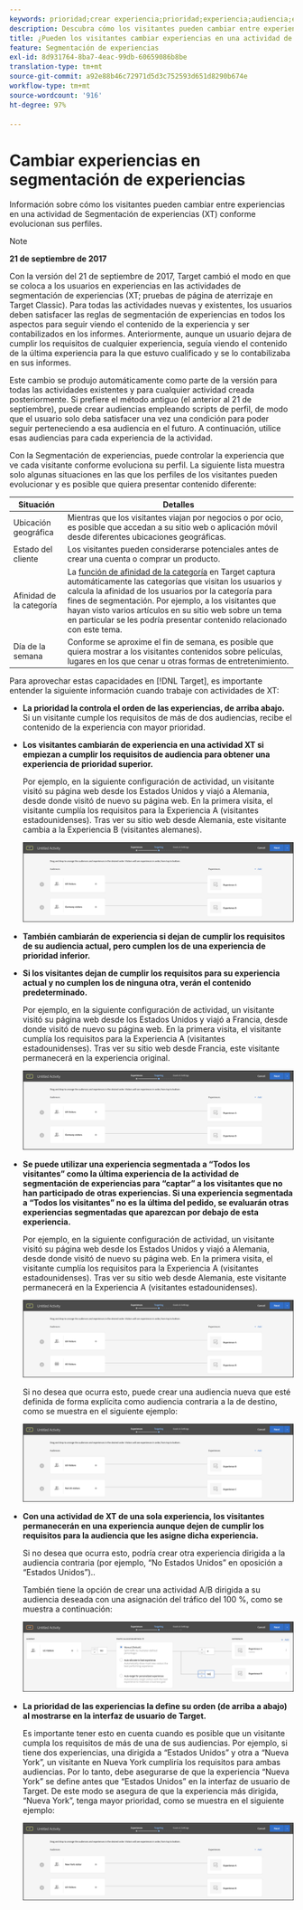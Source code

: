 ```yaml
---
keywords: prioridad;crear experiencia;prioridad;experiencia;audiencia;experiencia;convertir experiencias;compositor de experiencias visuales;visual experience composer
description: Descubra cómo los visitantes pueden cambiar entre experiencias en una actividad de Adobe [!DNL Target] Segmentación de experiencias (XT) a medida que evolucionan sus perfiles.
title: ¿Pueden los visitantes cambiar experiencias en una actividad de segmentación de experiencias?
feature: Segmentación de experiencias
exl-id: 8d931764-8ba7-4eac-99db-60659086b8be
translation-type: tm+mt
source-git-commit: a92e88b46c72971d5d3c752593d651d8290b674e
workflow-type: tm+mt
source-wordcount: '916'
ht-degree: 97%

---
```


# Cambiar experiencias en segmentación de experiencias

Información sobre cómo los visitantes pueden cambiar entre experiencias en una actividad de Segmentación de experiencias (XT) conforme evolucionan sus perfiles.

>[!NOTE]
>
>**21 de septiembre de 2017**
>
>Con la versión del 21 de septiembre de 2017, Target cambió el modo en que se coloca a los usuarios en experiencias en las actividades de segmentación de experiencias (XT; pruebas de página de aterrizaje en Target Classic). Para todas las actividades nuevas y existentes, los usuarios deben satisfacer las reglas de segmentación de experiencias en todos los aspectos para seguir viendo el contenido de la experiencia y ser contabilizados en los informes. Anteriormente, aunque un usuario dejara de cumplir los requisitos de cualquier experiencia, seguía viendo el contenido de la última experiencia para la que estuvo cualificado y se lo contabilizaba en sus informes.
>
>Este cambio se produjo automáticamente como parte de la versión para todas las actividades existentes y para cualquier actividad creada posteriormente. Si prefiere el método antiguo (el anterior al 21 de septiembre), puede crear audiencias empleando scripts de perfil, de modo que el usuario solo deba satisfacer una vez una condición para poder seguir perteneciendo a esa audiencia en el futuro. A continuación, utilice esas audiencias para cada experiencia de la actividad.

Con la Segmentación de experiencias, puede controlar la experiencia que ve cada visitante conforme evoluciona su perfil. La siguiente lista muestra solo algunas situaciones en las que los perfiles de los visitantes pueden evolucionar y es posible que quiera presentar contenido diferente:

| Situación | Detalles |
|--- |--- |
| Ubicación geográfica | Mientras que los visitantes viajan por negocios o por ocio, es posible que accedan a su sitio web o aplicación móvil desde diferentes ubicaciones geográficas. |
| Estado del cliente | Los visitantes pueden considerarse potenciales antes de crear una cuenta o comprar un producto. |
| Afinidad de la categoría | La [función de afinidad de la categoría](/help/c-target/c-visitor-profile/category-affinity.md) en Target captura automáticamente las categorías que visitan los usuarios y calcula la afinidad de los usuarios por la categoría para fines de segmentación. Por ejemplo, a los visitantes que hayan visto varios artículos en su sitio web sobre un tema en particular se les podría presentar contenido relacionado con este tema. |
| Día de la semana | Conforme se aproxime el fin de semana, es posible que quiera mostrar a los visitantes contenidos sobre películas, lugares en los que cenar u otras formas de entretenimiento. |

Para aprovechar estas capacidades en [!DNL Target], es importante entender la siguiente información cuando trabaje con actividades de XT:

* **La prioridad la controla el orden de las experiencias, de arriba abajo.** Si un visitante cumple los requisitos de más de dos audiencias, recibe el contenido de la experiencia con mayor prioridad.
* **Los visitantes cambiarán de experiencia en una actividad XT si empiezan a cumplir los requisitos de audiencia para obtener una experiencia de prioridad superior.**

   Por ejemplo, en la siguiente configuración de actividad, un visitante visitó su página web desde los Estados Unidos y viajó a Alemania, desde donde visitó de nuevo su página web. En la primera visita, el visitante cumplía los requisitos para la Experiencia A (visitantes estadounidenses). Tras ver su sitio web desde Alemania, este visitante cambia a la Experiencia B (visitantes alemanes).

   ![Prioridad de EE. UU. > Alemania](/help/c-activities/t-experience-target/t-xt-create/assets/xt_priority_us_germany-new.png)

* **También cambiarán de experiencia si dejan de cumplir los requisitos de su audiencia actual, pero cumplen los de una experiencia de prioridad inferior.**
* **Si los visitantes dejan de cumplir los requisitos para su experiencia actual y no cumplen los de ninguna otra, verán el contenido predeterminado.**

   Por ejemplo, en la siguiente configuración de actividad, un visitante visitó su página web desde los Estados Unidos y viajó a Francia, desde donde visitó de nuevo su página web. En la primera visita, el visitante cumplía los requisitos para la Experiencia A (visitantes estadounidenses). Tras ver su sitio web desde Francia, este visitante permanecerá en la experiencia original.

   ![Prioridad de EE. UU. > Alemania](/help/c-activities/t-experience-target/t-xt-create/assets/xt_priority_us_germany-new.png)

* **Se puede utilizar una experiencia segmentada a “Todos los visitantes” como la última experiencia de la actividad de segmentación de experiencias para “captar” a los visitantes que no han participado de otras experiencias. Si una experiencia segmentada a “Todos los visitantes” no es la última del pedido, se evaluarán otras experiencias segmentadas que aparezcan por debajo de esta experiencia.**

   Por ejemplo, en la siguiente configuración de actividad, un visitante visitó su página web desde los Estados Unidos y viajó a Alemania, desde donde visitó de nuevo su página web. En la primera visita, el visitante cumplía los requisitos para la Experiencia A (visitantes estadounidenses). Tras ver su sitio web desde Alemania, este visitante permanecerá en la Experiencia A (visitantes estadounidenses).

   ![Prioridad de EE. UU. > Todos los visitantes](/help/c-activities/t-experience-target/t-xt-create/assets/xt_priority_us_all_visitors-new.png)

   Si no desea que ocurra esto, puede crear una audiencia nueva que esté definida de forma explícita como audiencia contraria a la de destino, como se muestra en el siguiente ejemplo:

   ![Prioridad de EE. UU. > No EE. UU.](/help/c-activities/t-experience-target/t-xt-create/assets/xt_priority_us_not_us-new.png)

* **Con una actividad de XT de una sola experiencia, los visitantes permanecerán en una experiencia aunque dejen de cumplir los requisitos para la audiencia que les asigne dicha experiencia.**

   Si no desea que ocurra esto, podría crear otra experiencia dirigida a la audiencia contraria (por ejemplo, “No Estados Unidos” en oposición a “Estados Unidos”)..

   También tiene la opción de crear una actividad A/B dirigida a su audiencia deseada con una asignación del tráfico del 100 %, como se muestra a continuación:

   ![Experiencia de prioridad 1](/help/c-activities/t-experience-target/t-xt-create/assets/xt_priority_one_experience-new.png)

* **La prioridad de las experiencias la define su orden (de arriba a abajo) al mostrarse en la interfaz de usuario de Target.**

   Es importante tener esto en cuenta cuando es posible que un visitante cumpla los requisitos de más de una de sus audiencias. Por ejemplo, si tiene dos experiencias, una dirigida a “Estados Unidos” y otra a “Nueva York”, un visitante en Nueva York cumpliría los requisitos para ambas audiencias. Por lo tanto, debe asegurarse de que la experiencia “Nueva York” se define antes que “Estados Unidos” en la interfaz de usuario de Target. De este modo se asegura de que la experiencia más dirigida, “Nueva York”, tenga mayor prioridad, como se muestra en el siguiente ejemplo:

   ![Prioridad NY > EE. UU.](/help/c-activities/t-experience-target/t-xt-create/assets/xt_priority_ny_us-new.png)
